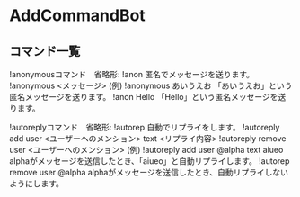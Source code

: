 # AddCommandBot
## コマンド一覧
!anonymousコマンド　省略形: !anon
匿名でメッセージを送ります。
!anonymous <メッセージ>
(例)
!anonymous あいうえお 「あいうえお」という匿名メッセージを送ります。
!anon Hello 「Hello」という匿名メッセージを送ります。

!autoreplyコマンド　省略形: !autorep
自動でリプライをします。
!autoreply add user <ユーザーへのメンション> text <リプライ内容>
!autoreply remove user <ユーザーへのメンション>
(例)
!autoreply add user @alpha text aiueo alphaがメッセージを送信したとき、「aiueo」と自動リプライします。
!autorep remove user @alpha alphaがメッセージを送信したとき、自動リプライしないようにします。